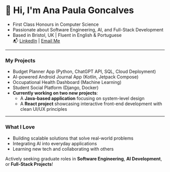 # 👋 Hi, I'm Ana Paula Goncalves

* First Class Honours in Computer Science
* Passionate about Software Engineering, AI, and Full-Stack Development
* Based in Bristol, UK | Fluent in English & Portuguese  
📬 [LinkedIn](https://www.linkedin.com/in/ana-paula-goncalves-b1a6ba1ab/) | [Email Me](mailto:Anapaulaf.g@icloud.com)

---

### My Projects
- Budget Planner App (Python, ChatGPT API, SQL, Cloud Deployment)
- AI-powered Android Journal App (Kotlin, Jetpack Compose)
- Occupational Health Dashboard (Machine Learning)
- Student Social Platform (Django, Docker)
- **Currently working on two new projects**:  
  - A **Java-based application** focusing on system-level design  
  - A **React project** showcasing interactive front-end development with clean UI/UX principles

---

###  What I Love
- Building scalable solutions that solve real-world problems  
- Integrating AI into everyday applications  
- Learning new tech and collaborating with others

 Actively seeking graduate roles in **Software Engineering**, **AI Development**, or **Full-Stack Projects**!
